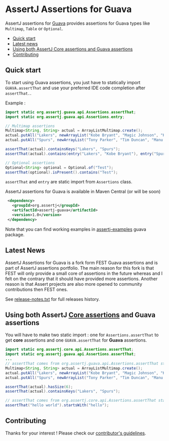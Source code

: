 AssertJ Assertions for Guava
=========================

AssertJ assertions for [Guava](http://code.google.com/p/guava-libraries/) provides assertions for Guava types like `Multimap`, `Table` or `Optional`.  

* [Quick start](#quickstart)
* [Latest news](#news)
* [Using both AssertJ Core assertions and Guava assertions](#core-and-guava-assertions)
* [Contributing](#contributing)

## <a name="quickstart"/>Quick start

To start using Guava assertions, you just have to statically import `GUAVA.assertThat` and use your preferred IDE code completion after `assertThat.`.

Example : 

```java
import static org.assertj.guava.api.Assertions.assertThat;
import static org.assertj.guava.api.Assertions.entry;

// Multimap assertions
Multimap<String, String> actual = ArrayListMultimap.create();
actual.putAll("Lakers", newArrayList("Kobe Bryant", "Magic Johnson", "Kareem Abdul Jabbar"));
actual.putAll("Spurs", newArrayList("Tony Parker", "Tim Duncan", "Manu Ginobili"));

assertThat(actual).containsKeys("Lakers", "Spurs");
assertThat(actual).contains(entry("Lakers", "Kobe Bryant"), entry("Spurs", "Tim Duncan"));

// Optional assertions
Optional<String> optional = Optional.of("Test");
assertThat(optional).isPresent().contains("Test");
```

`assertThat` and `entry` are static import from `Assertions` class.

AssertJ assertions for Guava is available in Maven Central (or will be soon)

```xml
 <dependency>
   <groupId>org.assertj</groupId>
   <artifactId>assertj-guava</artifactId>
   <version>1.0</version>
 </dependency>
```

Note that you can find working examples in [assertj-examples](https://github.com/joel-costigliola/assertj-examples/blob/master/src/test/java/org/assertj/examples/guava) guava package.

## <a name="news"/>Latest News

AssertJ Assertions for Guava is a fork form FEST Guava assertions and is part of AssertJ assertions portfolio.
The main reason for this fork is that FEST will only provide a small core of assertions in the future whereas and I felt on the contrary that it should have provided more assertions.
Another reason is that Assert projects are also more opened to community contributions then FEST ones.

See [release-notes.txt](release-notes.txt) for full releases history.

## <a name="core-and-guava-assertions"/>Using both AssertJ [Core assertions](https://github.com/joel-costigliola/assertj-core) and Guava assertions

You will have to make two static import : one for `Assertions.assertThat` to get **core** assertions and one `GUAVA.assertThat` for **Guava** assertions.

```java
import static org.assertj.core.api.Assertions.assertThat;
import static org.assertj.guava.api.Assertions.assertThat;
...
// assertThat comes from org.assertj.guava.api.Assertions.assertThat static import
Multimap<String, String> actual = ArrayListMultimap.create();
actual.putAll("Lakers", newArrayList("Kobe Bryant", "Magic Johnson", "Kareem Abdul Jabbar"));
actual.putAll("Spurs", newArrayList("Tony Parker", "Tim Duncan", "Manu Ginobili"));

assertThat(actual).hasSize(6);
assertThat(actual).containsKeys("Lakers", "Spurs");

// assertThat comes from org.assertj.core.api.Assertions.assertThat static import
assertThat("hello world").startsWith("hello");
```

## <a name="contributing"/>Contributing

Thanks for your interest ! Please check our [contributor's guidelines](CONTRIBUTING.md).

